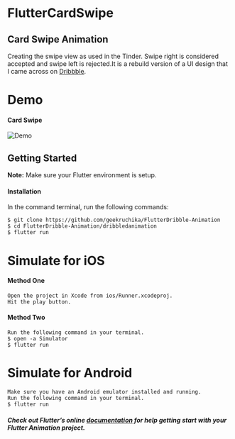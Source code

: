 
# FlutterCardSwipe

## Card Swipe Animation

Creating the swipe view as used in the Tinder. Swipe right is considered accepted and swipe left is rejected.It is a rebuild version of a UI design that I came across on [Dribbble](https://dribbble.com/shots/2216416-Showtime-app).

# Demo

#### Card Swipe

![Demo](https://github.com/geekruchika/FlutterCardSwipe/blob/master/animation_exp/ScreenGif/cardSwipe.gif)

<!-- #### Page Reveal

![Demo](https://github.com/geekruchika/FlutterCardSwipe/blob/master/animation_exp/ScreenGif/pageReveal.gif) -->


## Getting Started
**Note:** Make sure your Flutter environment is setup.

#### Installation

In the command terminal, run the following commands:

    $ git clone https://github.com/geekruchika/FlutterDribble-Animation
    $ cd FlutterDribble-Animation/dribbledanimation
    $ flutter run

# Simulate for iOS
#### Method One
    
    Open the project in Xcode from ios/Runner.xcodeproj.
    Hit the play button.

#### Method Two

    Run the following command in your terminal.
    $ open -a Simulator
    $ flutter run

# Simulate for Android

    Make sure you have an Android emulator installed and running.
    Run the following command in your terminal.
    $ flutter run

##### Check out Flutter’s online [documentation](http://flutter.io/) for help getting start with your Flutter Animation project.